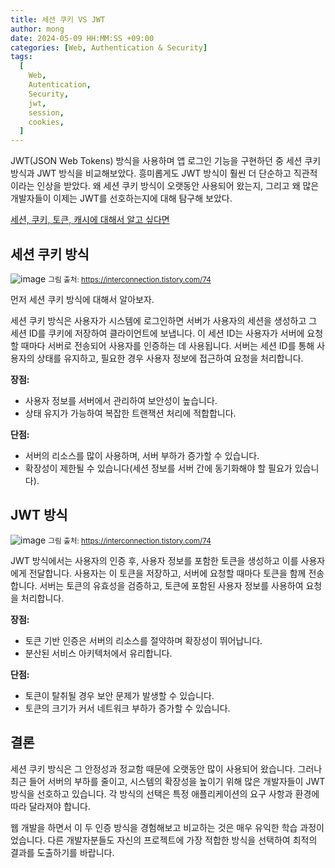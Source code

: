 ```yaml
---
title: 세션 쿠키 VS JWT
author: mong
date: 2024-05-09 HH:MM:SS +09:00
categories: [Web, Authentication & Security]
tags:
  [
    Web,
    Autentication,
    Security,
    jwt,
    session,
    cookies,
  ]
---
```


JWT(JSON Web Tokens) 방식을 사용하며 앱 로그인 기능을 구현하던 중 세션 쿠키 방식과 JWT 방식을 비교해보았다. 흥미롭게도 JWT 방식이 훨씬 더 단순하고 직관적이라는 인상을 받았다. 왜 세션 쿠키 방식이 오랫동안 사용되어 왔는지, 그리고 왜 많은 개발자들이 이제는 JWT를 선호하는지에 대해 탐구해 보았다.

[세션, 쿠키, 토큰, 캐시에 대해서 알고 싶다면](URL "https://seungwon9.github.io/posts/test/")

## 세션 쿠키 방식
![image](https://github.com/seungwon9/seungwon9.github.io/assets/97091772/8e0bafa0-8b7c-4ef6-b052-8e47f7b844e1)
<small>그림 출처: <https://interconnection.tistory.com/74></small>  

먼저 세션 쿠키 방식에 대해서 알아보자.

세션 쿠키 방식은 사용자가 시스템에 로그인하면 서버가 사용자의 세션을 생성하고 그 세션 ID를 쿠키에 저장하여 클라이언트에 보냅니다. 이 세션 ID는 사용자가 서버에 요청할 때마다 서버로 전송되어 사용자를 인증하는 데 사용됩니다. 서버는 세션 ID를 통해 사용자의 상태를 유지하고, 필요한 경우 사용자 정보에 접근하여 요청을 처리합니다.

**장점:**
- 사용자 정보를 서버에서 관리하여 보안성이 높습니다.
- 상태 유지가 가능하여 복잡한 트랜잭션 처리에 적합합니다.

**단점:**
- 서버의 리소스를 많이 사용하며, 서버 부하가 증가할 수 있습니다.
- 확장성이 제한될 수 있습니다(세션 정보를 서버 간에 동기화해야 할 필요가 있습니다).

## JWT 방식

![image](https://github.com/seungwon9/seungwon9.github.io/assets/97091772/b5606f45-9368-4d17-b8b1-39afd9100d32)
<small>그림 출처: <https://interconnection.tistory.com/74></small> 

JWT 방식에서는 사용자의 인증 후, 사용자 정보를 포함한 토큰을 생성하고 이를 사용자에게 전달합니다. 사용자는 이 토큰을 저장하고, 서버에 요청할 때마다 토큰을 함께 전송합니다. 서버는 토큰의 유효성을 검증하고, 토큰에 포함된 사용자 정보를 사용하여 요청을 처리합니다.

**장점:**
- 토큰 기반 인증은 서버의 리소스를 절약하며 확장성이 뛰어납니다.
- 분산된 서비스 아키텍처에서 유리합니다.

**단점:**
- 토큰이 탈취될 경우 보안 문제가 발생할 수 있습니다.
- 토큰의 크기가 커서 네트워크 부하가 증가할 수 있습니다.

## 결론

세션 쿠키 방식은 그 안정성과 정교함 때문에 오랫동안 많이 사용되어 왔습니다. 그러나 최근 들어 서버의 부하를 줄이고, 시스템의 확장성을 높이기 위해 많은 개발자들이 JWT 방식을 선호하고 있습니다. 각 방식의 선택은 특정 애플리케이션의 요구 사항과 환경에 따라 달라져야 합니다.

웹 개발을 하면서 이 두 인증 방식을 경험해보고 비교하는 것은 매우 유익한 학습 과정이었습니다. 다른 개발자분들도 자신의 프로젝트에 가장 적합한 방식을 선택하여 최적의 결과를 도출하기를 바랍니다.